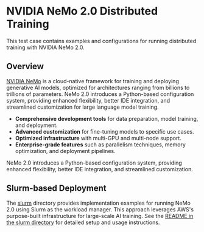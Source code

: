 # NVIDIA NeMo 2.0 Distributed Training

This test case contains examples and configurations for running distributed training with NVIDIA NeMo 2.0.

## Overview

[NVIDIA NeMo](https://developer.nvidia.com/nemo-framework) is a cloud-native framework for training and deploying generative AI models, optimized for architectures ranging from billions to trillions of parameters. NeMo 2.0 introduces a Python-based configuration system, providing enhanced flexibility, better IDE integration, and streamlined customization for large language model training.


- **Comprehensive development tools** for data preparation, model training, and deployment.
- **Advanced customization** for fine-tuning models to specific use cases.
- **Optimized infrastructure** with multi-GPU and multi-node support.
- **Enterprise-grade features** such as parallelism techniques, memory optimization, and deployment pipelines.

NeMo 2.0 introduces a Python-based configuration system, providing enhanced flexibility, better IDE integration, and streamlined customization.

## Slurm-based Deployment

The [slurm](./slurm/) directory provides implementation examples for running NeMo 2.0 using Slurm as the workload manager. This approach leverages AWS's purpose-built infrastructure for large-scale AI training. See the [README in the slurm directory](./slurm/README.md) for detailed setup and usage instructions.
